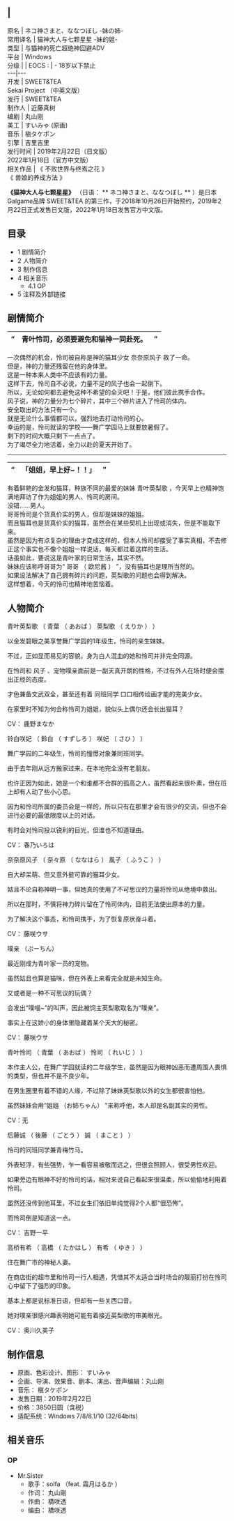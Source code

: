 |  
---  
原名  |  ネコ神さまと、ななつぼし -妹の姉-   
常用译名  |  猫神大人与七颗星星 -妹的姐-   
类型  |  与猫神的死亡超绝神回避ADV   
平台  |  Windows   
分级  |  |  EOCS  :  |  \- 18岁以下禁止   
---|---  
开发  |  SWEET&TEA    
Sekai Project  （中英文版）  
发行  |  SWEET&TEA   
制作人  |  近藤真树   
编剧  |  丸山刚   
美工  |  すいみゃ  (原画)   
音乐  |  槇タケポン   
引擎  |  吉里吉里   
发行时间  |  2019年2月22日（日文版）   
2022年1月18日（官方中文版）  
相关作品  |  《  不败世界与终焉之花  》   
《  兽娘的养成方法  》  
  
**《猫神大人与七颗星星》** （日语： ** ネコ神さまと、ななつぼし  ** ）是日本Galgame品牌  SWEET&TEA
的第三作，于2018年10月26日开始预约，2019年2月22日正式发售日文版，2022年1月18日发售官方中文版。

##  目录

  * 1  剧情简介 
  * 2  人物简介 
  * 3  制作信息 
  * 4  相关音乐 
    * 4.1  OP 
  * 5  注释及外部链接 

##  剧情简介

|  “  |  **青叶怜司，必须要避免和猫神一同赴死。** |  ”   
---|---|---  
  
一次偶然的机会，怜司被自称是神的猫耳少女  奈奈原风子  救了一命。  
但是，神的力量还残留在他的身体里。  
这是一种本来人类中不应该有的力量。  
这样下去，怜司自不必说，力量不足的风子也会一起倒下。  
所以，无论如何都去避免这种不希望的全灭吧！于是，他们彼此携手合作。  
风子说，神的力量分为七个碎片，其中三个碎片进入了怜司的体内。  
安全取出的方法只有一个。  
就是无论什么事情都可以，强烈地去打动怜司的心。  
幸运的是，怜司就读的学校——舞广学园马上就要放暑假了。  
剩下的时间大概只剩下一点点了。  
为了竭尽全力地活着，全力以赴的夏天开始了。

* * *

|  “  |  **「姐姐，早上好~！！」** |  ”   
---|---|---  
  
有着鲜艳的金发和猫耳，种族不同的最爱的妹妹  青叶英梨歌  ，今天早上也精神饱满地拜访了作为姐姐的男人、怜司的房间。  
没错……男人。  
哥哥怜司是个货真价实的男人，但却是妹妹的姐姐。  
而且猫耳也是货真价实的猫耳，虽然会在某些契机上出现或消失，但是不能取下来。  
虽然是因为有点复杂的理由才变成这样的，但本人怜司却接受了事实真相，不去修正这个事实也不像个姐姐一样说话，每天都过着这样的生活。  
话虽如此，要说这是青叶家的日常生活，其实不然。  
妹妹应该称呼哥哥为“  哥哥  （  欧尼酱  ）  ”，没有猫耳也是理所当然的。  
如果设法解决了自己拥有碎片的问题，英梨歌的问题也会得到解决。  
这样想着，今天的怜司也精神地苦恼着。

##  人物简介

青叶英梨歌  （  青葉  （  あおば  ）  英梨歌  （  えりか  ）  ）

以金发碧眼之美享誉舞广学园的1年级生，怜司的亲生妹妹。

不过，正如显而易见的容貌，身为白人混血的她和怜司并非完全同源。

在怜司和  风子  、宠物噗亲面前是一副天真开朗的性格，不过有外人在场时便会摆出正经的态度。

才色兼备文武双全，甚至还有着  同班同学  口口相传绘画才能的完美少女。

在家里时不知为何会称怜司为姐姐，貌似头上偶尔还会长出猫耳？

CV：  鹿野まなか

铃白咲妃  （  鈴白  （  すずしろ  ）  咲妃  （  さひ  ）  ）

舞广学园的二年级生，怜司的憧憬对象兼同班同学。

由于去年刚从远方搬家过来，在本地完全没有老朋友。

也许正因为如此，她是一个和谁都不合群的孤高之人，虽然看起来很朴素，但在班上却有人动了些小心思。

因为和怜司所属的委员会是一样的，所以只有在那里才会有很少的交流，但也不会进行必要的最低限度以上的对话。

有时会对怜司投以锐利的目光，但谁也不知道理由。

CV：  春乃いろは

奈奈原风子  （  奈々原  （  ななはら  ）  風子  （  ふうこ  ）  ）

自大却呆萌、但又意外挺可靠的猫耳少女。

姑且不论自称神明一事，但她真的使用了不可思议的力量将怜司从绝境中救出。

所以在那时，不慎将神力碎片留在了怜司体内，目前无法使出原本的力量。

为了解决这个事态，和怜司携手，为了恢复原状奋斗着。

CV：  藤咲ウサ

噗亲  （ぷーちん）

最近刚成为青叶家一员的宠物。

虽然姑且也算是猫咪，但在外表上来看完全就是未知生命。

又或者是一种不可思议的玩偶？

会发出“噗喵~”的叫声，因此被饲主英梨歌取名为“噗亲”。

事实上在这娇小的身体里隐藏着某个天大的秘密。

CV：  藤咲ウサ

青叶怜司  （  青葉  （  あおば  ）  怜司  （  れいじ  ）  ）

本作主人公，在舞广学园就读的二年级学生，虽然是因为眼神凶恶而遭周围人畏惧的类型，但也并不是不良少年。

在男生圈里有着不错的人缘，不过除了妹妹英梨歌以外的女生都很害怕他。

虽然妹妹会用“姐姐  （お姉ちゃん）  ”来称呼他，本人却是名副其实的男性。

CV：无

后藤诚  （  後藤  （  ごとう  ）  誠  （  まこと  ）  ）

怜司的同班同学兼青梅竹马。

外表轻浮，有些强势，乍一看容易被敬而远之，但很会照顾人，很受男性欢迎。

如果旁边有眼神不好的怜司的话，相对来说自己看起来很温柔，所以偷偷地利用着怜司。

虽然还没传到他耳里，不过女生们依旧单纯觉得2个人都“很恐怖”。

而怜司倒是知道这一点。

CV：  吉野一平

高桥有希  （  高橋  （  たかはし  ）  有希  （  ゆき  ）  ）

住在舞广市的神秘人妻。

在商店街的超市里和怜司一行人相遇，凭借其不太适合当时场合的靓丽打扮在怜司心中留下了强烈的印象。

基本上都是说标准日语，但却有一些关西口音。

她对噗亲很感兴趣表明她可能有着接近英梨歌的审美眼光。

CV：  奥川久美子

##  制作信息

  * 原画、色彩设计、图形：  すいみゃ 
  * 企画、导演、效果音、剧本、演出、音声编辑：丸山刚 
  * 音乐：  槇タケポン 
  * 发售日期：2019年2月22日 
  * 价格：3850日圆（含税） 
  * 适配系统：Windows 7/8/8.1/10 (32/64bits) 

##  相关音乐

###  OP

  * Mr.Sister 
    * 歌手：solfa （feat.  霜月はるか  ） 
    * 作词：  丸山剛 
    * 作曲：  橋咲透 
    * 编曲：  橋咲透 